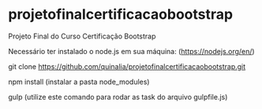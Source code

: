 # projetofinalcertificacaobootstrap
Projeto Final do Curso Certificação Bootstrap

Necessário ter instalado o node.js em sua máquina: (https://nodejs.org/en/)

git clone https://github.com/quinalia/projetofinalcertificacaobootstrap.git

npm install (instalar a pasta node_modules)

gulp (utilize este comando para rodar as task do arquivo gulpfile.js)

